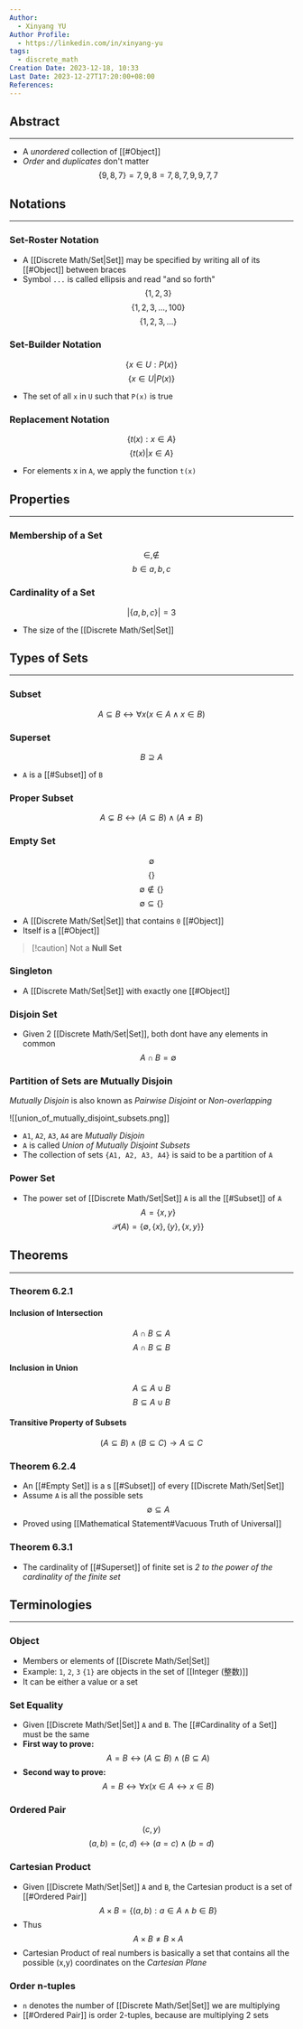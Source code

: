 ```yaml
---
Author:
  - Xinyang YU
Author Profile:
  - https://linkedin.com/in/xinyang-yu
tags:
  - discrete_math
Creation Date: 2023-12-18, 10:33
Last Date: 2023-12-27T17:20:00+08:00
References: 
---
```

## Abstract
---
- A *unordered* collection of [[#Object]]
- *Order* and *duplicates* don't matter
$$
\{9, 8, 7\} = {7, 9, 8} = {7, 8, 7, 9, 9, 7, 7}
$$




## Notations
---
### Set-Roster Notation
- A [[Discrete Math/Set|Set]] may be specified by writing all of its [[#Object]] between braces 
- Symbol `...` is called ellipsis and read "and so forth"
$$
\{1, 2, 3\}
$$
$$
\{1, 2, 3, \ldots, 100\}
$$
$$
\{1,2,3, \ldots\}
$$
### Set-Builder Notation
$$
\{x \in U : P(x)\}
$$
$$
\{x \in U | P(x)\}
$$
- The set of all `x` in `U` such that `P(x)` is true

### Replacement Notation
$$
\{t(x) : x \in A\}
$$
$$
\{t(x) | x \in A\}
$$
- For elements x in `A`, we apply the function `t(x)`
## Properties
---
### Membership of a Set
$$
\in, \not\in
$$
$$
b \in {a, b, c}
$$

### Cardinality of a Set
$$
|\{a, b, c\}| = 3
$$
- The size of the [[Discrete Math/Set|Set]]


## Types of Sets
---
### Subset
$$
A \subseteq B \leftrightarrow \forall x (x \in A \land x \in B)
$$

### Superset
$$
B \supseteq A
$$
- `A` is a [[#Subset]] of `B`


### Proper Subset
$$
A \subsetneq B \leftrightarrow (A \subseteq B) \land (A \ne B)
$$

### Empty Set
$$
\emptyset
$$
$$
\{\}
$$
$$
\emptyset \not\in \{\}
$$
$$
\emptyset \subseteq \{\}
$$
- A [[Discrete Math/Set|Set]] that contains `0` [[#Object]]
- Itself is a [[#Object]]
>[!caution] Not a **Null Set**

### Singleton
- A [[Discrete Math/Set|Set]] with exactly one [[#Object]]

### Disjoin Set
- Given 2 [[Discrete Math/Set|Set]], both dont have any elements in common
$$
A \cap B = \emptyset
$$

### Partition of Sets are Mutually Disjoin
*Mutually Disjoin* is also known as *Pairwise Disjoint* or *Non-overlapping*

![[union_of_mutually_disjoint_subsets.png]]
- `A1`, `A2`, `A3`, `A4` are *Mutually Disjoin*
- `A` is called *Union of Mutually Disjoint Subsets*
- The collection of sets `{A1, A2, A3, A4}` is said to be a partition of `A` 

### Power Set
- The power set of [[Discrete Math/Set|Set]] `A` is all the [[#Subset]] of `A`
$$
A = \{x, y\}
$$
$$
\mathcal{P}(A) = \{\emptyset, \{x\}, \{y\}, \{x,y\}\}
$$

## Theorems
---
### Theorem 6.2.1
#### Inclusion of Intersection
$$
A \cap B \subseteq A
$$
$$
A \cap B \subseteq B
$$

#### Inclusion in Union
$$
A \subseteq A \cup B
$$
$$
B \subseteq A \cup B
$$

#### Transitive Property of Subsets
$$
(A \subseteq B) \land (B \subseteq C) \rightarrow A \subseteq C
$$

### Theorem 6.2.4
- An [[#Empty Set]] is a s [[#Subset]] of every [[Discrete Math/Set|Set]]
- Assume `A` is all the possible sets
$$
\emptyset \subseteq A
$$
- Proved using [[Mathematical Statement#Vacuous Truth of Universal]]

### Theorem 6.3.1
- The cardinality of [[#Superset]] of finite set is *2 to the power of the cardinality of the finite set*

## Terminologies
---
### Object
- Members or elements of [[Discrete Math/Set|Set]]
- Example: `1`, `2`, `3` `{1}` are objects in the set of [[Integer (整数)]]
- It can be either a value or a set

### Set Equality
- Given [[Discrete Math/Set|Set]] `A` and `B`. The [[#Cardinality of a Set]] must be the same
- **First way to prove:**
$$
A = B \leftrightarrow (A \subseteq B) \land (B \subseteq A)
$$
- **Second way to prove:**
$$
A = B \leftrightarrow \forall x (x \in A \leftrightarrow x \in B)
$$
### Ordered Pair
$$
(c, y)
$$
$$
(a, b) = (c, d) \leftrightarrow (a=c) \land (b=d)
$$


### Cartesian Product
- Given [[Discrete Math/Set|Set]] `A` and `B`, the Cartesian product is a set of [[#Ordered Pair]]
$$
A \times B = \{(a,b) : a\in A \land b\in B\}
$$
- Thus
$$
A \times B \neq B \times A
$$
- Cartesian Product of real numbers is basically a set that contains all the possible (x,y) coordinates on the *Cartesian Plane* 

### Order n-tuples
- `n` denotes the number of [[Discrete Math/Set|Set]] we are multiplying
- [[#Ordered Pair]] is order 2-tuples, because are multiplying 2 sets

